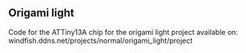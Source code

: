 ## Origami light
Code for the ATTiny13A chip for the origami light project available on:
windfish.ddns.net/projects/normal/origami_light/project
